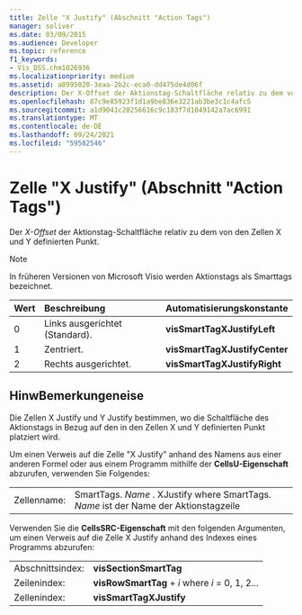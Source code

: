 ```yaml
---
title: Zelle "X Justify" (Abschnitt "Action Tags")
manager: soliver
ms.date: 03/09/2015
ms.audience: Developer
ms.topic: reference
f1_keywords:
- Vis_DSS.chm1026936
ms.localizationpriority: medium
ms.assetid: a8995020-3eaa-2b2c-eca0-dd475de4d06f
description: Der X-Offset der Aktionstag-Schaltfläche relativ zu dem von den Zellen X und Y definierten Punkt.
ms.openlocfilehash: 87c9e85923f1d1a9be836e3221ab3be3c1c4afc5
ms.sourcegitcommit: a1d9041c20256616c9c183f7d1049142a7ac6991
ms.translationtype: MT
ms.contentlocale: de-DE
ms.lasthandoff: 09/24/2021
ms.locfileid: "59582546"
---
```

# <a name="x-justify-cell-action-tags-section"></a>Zelle "X Justify" (Abschnitt "Action Tags")

Der  *X-Offset*  der Aktionstag-Schaltfläche relativ zu dem von den Zellen X und Y definierten Punkt. 
  
> [!NOTE]
> In früheren Versionen von Microsoft Visio werden Aktionstags als Smarttags bezeichnet. 
  
|**Wert**|**Beschreibung**|**Automatisierungskonstante**|
|:-----|:-----|:-----|
| 0  <br/> | Links ausgerichtet (Standard).  <br/> |**visSmartTagXJustifyLeft** <br/> |
| 1  <br/> | Zentriert.  <br/> |**visSmartTagXJustifyCenter** <br/> |
| 2  <br/> | Rechts ausgerichtet.  <br/> |**visSmartTagXJustifyRight** <br/> |
   
## <a name="remarks"></a>HinwBemerkungeneise

Die Zellen X Justify und Y Justify bestimmen, wo die Schaltfläche des Aktionstags in Bezug auf den in den Zellen X und Y definierten Punkt platziert wird. 
  
Um einen Verweis auf die Zelle "X Justify" anhand des Namens aus einer anderen Formel oder aus einem Programm mithilfe der **CellsU-Eigenschaft** abzurufen, verwenden Sie Folgendes: 
  
|||
|:-----|:-----|
| Zellenname:  <br/> | SmartTags.  *Name*  . XJustify where SmartTags. *Name*  ist der Name der Aktionstagzeile  <br/> |
   
Verwenden Sie die **CellsSRC-Eigenschaft** mit den folgenden Argumenten, um einen Verweis auf die Zelle X Justify anhand des Indexes eines Programms abzurufen: 
  
|||
|:-----|:-----|
| Abschnittsindex:  <br/> |**visSectionSmartTag** <br/> |
| Zeilenindex:  <br/> |**visRowSmartTag**  +   *i* where *i* = 0, 1, 2...  <br/> |
| Zellenindex:  <br/> |**visSmartTagXJustify** <br/> |
   

